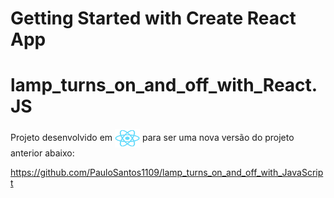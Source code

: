 # Getting Started with Create React App

# lamp_turns_on_and_off_with_React.JS


Projeto desenvolvido em <img align="center" alt="Rafa-React" height="30" width="40" src="https://raw.githubusercontent.com/devicons/devicon/master/icons/react/react-original.svg"> para ser uma nova versão do projeto anterior abaixo:


https://github.com/PauloSantos1109/lamp_turns_on_and_off_with_JavaScript